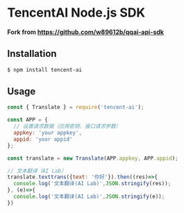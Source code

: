 # TencentAI Node.js SDK

**Fork from https://github.com/w89612b/qqai-api-sdk**

## Installation

```bash
$ npm install tencent-ai
```

## Usage

```js
const { Translate } = require('tencent-ai');

const APP = {
  // 设置请求数据（应用密钥、接口请求参数）
  appkey: 'your appkey',
  appid: 'your appid'
};

const translate = new Translate(APP.appkey, APP.appid);

// 文本翻译（AI Lab）
translate.texttrans({text: '你好'}).then((res)=>{
  console.log('文本翻译(AI Lab)',JSON.stringify(res));
}, (e)=>{
  console.log('文本翻译(AI Lab)',JSON.stringify(e));
})
```
